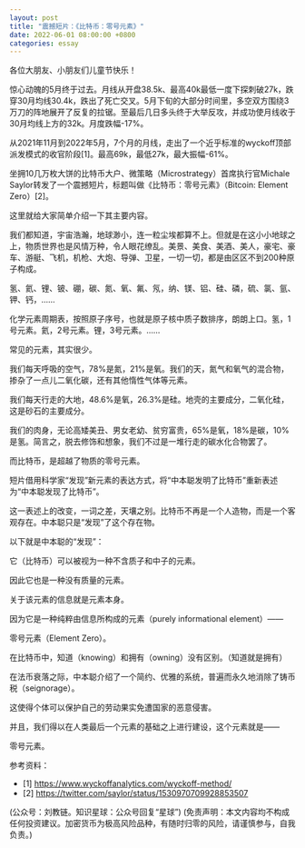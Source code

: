 ```yaml
---
layout: post
title: "震撼短片：《比特币：零号元素》"
date: 2022-06-01 08:00:00 +0800
categories: essay
---
```


各位大朋友、小朋友们儿童节快乐！

惊心动魄的5月终于过去。月线从开盘38.5k、最高40k最低一度下探刺破27k，跌穿30月均线30.4k，跌出了死亡交叉。5月下旬的大部分时间里，多空双方围绕3万刀的阵地展开了反复的拉锯。至最后几日多头终于大举反攻，并成功使月线收于30月均线上方的32k。月度跌幅-17%。

从2021年11月到2022年5月，7个月的月线，走出了一个近乎标准的wyckoff顶部派发模式的收官阶段[1]。最高69k，最低27k，最大振幅-61%。

坐拥10几万枚大饼的比特币大户、微策略（Microstrategy）首席执行官Michale Saylor转发了一个震撼短片，标题叫做《比特币：零号元素》（Bitcoin: Element Zero）[2]。

这里就给大家简单介绍一下其主要内容。

我们都知道，宇宙浩瀚，地球渺小，连一粒尘埃都算不上。但就是在这小小地球之上，物质世界也是风情万种，令人眼花缭乱。美景、美食、美酒、美人，豪宅、豪车、游艇、飞机，机枪、大炮、导弹、卫星，一切一切，都是由区区不到200种原子构成。

氢、氦、锂、铍、硼，碳、氮、氧、氟、氖，纳、镁、铝、硅、磷，硫、氯、氩、钾、钙，……

化学元素周期表，按照原子序号，也就是原子核中质子数排序，朗朗上口。氢，1号元素。氦，2号元素。锂，3号元素。……

常见的元素，其实很少。

我们每天呼吸的空气，78%是氮，21%是氧。我们的天，氮气和氧气的混合物，掺杂了一点儿二氧化碳，还有其他惰性气体等元素。

我们每天行走的大地，48.6%是氧，26.3%是硅。地壳的主要成分，二氧化硅，这是砂石的主要成分。

我们的肉身，无论高矮美丑、男女老幼、贫穷富贵，65%是氧，18%是碳，10%是氢。简言之，脱去修饰和想象，我们不过是一堆行走的碳水化合物罢了。

而比特币，是超越了物质的零号元素。

短片借用科学家“发现”新元素的表达方式，将“中本聪发明了比特币”重新表述为“中本聪发现了比特币”。

这一表述上的改变，一词之差，天壤之别。比特币不再是一个人造物，而是一个客观存在。中本聪只是“发现”了这个存在物。

以下就是中本聪的“发现”：

它（比特币）可以被视为一种不含质子和中子的元素。

因此它也是一种没有质量的元素。

关于该元素的信息就是元素本身。

因为它是一种纯粹由信息所构成的元素（purely informational element）——

零号元素（Element Zero）。

在比特币中，知道（knowing）和拥有（owning）没有区别。（知道就是拥有）

在法币衰落之际，中本聪介绍了一个简约、优雅的系统，普遍而永久地消除了铸币税（seignorage）。

这使得个体可以保护自己的劳动果实免遭国家的恶意侵害。

并且，我们得以在人类最后一个元素的基础之上进行建设，这个元素就是——

零号元素。


参考资料：
- [1] https://www.wyckoffanalytics.com/wyckoff-method/
- [2] https://twitter.com/saylor/status/1530970709928853507

(公众号：刘教链。知识星球：公众号回复“星球”)
(免责声明：本文内容均不构成任何投资建议。加密货币为极高风险品种，有随时归零的风险，请谨慎参与，自我负责。)